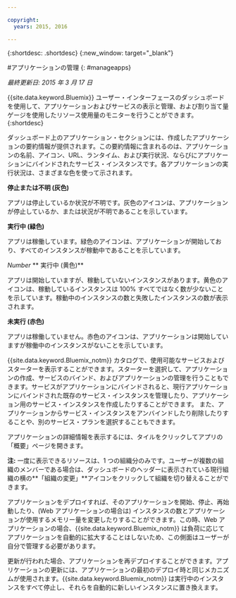 ```yaml
---

copyright:
  years: 2015, 2016

---
```



{:shortdesc: .shortdesc}
{:new_window: target="_blank"}

#アプリケーションの管理
{: #manageapps}

*最終更新日: 2015 年 3 月 17 日*

{{site.data.keyword.Bluemix}} ユーザー・インターフェースのダッシュボードを使用して、アプリケーションおよびサービスの表示と管理、および割り当て量ゲージを使用したリソース使用量のモニターを行うことができます。
{:shortdesc}

ダッシュボード上のアプリケーション・セクションには、作成したアプリケーションの要約情報が提供されます。この要約情報に含まれるのは、アプリケーションの名前、アイコン、URL、ランタイム、および実行状況、ならびにアプリケーションにバインドされたサービス・インスタンスです。各アプリケーションの実行状況は、さまざまな色を使って示されます。

**停止または不明 (灰色)**

  アプリは停止しているか状況が不明です。灰色のアイコンは、アプリケーションが停止しているか、または状況が不明であることを示しています。

**実行中 (緑色)**

  アプリは稼働しています。緑色のアイコンは、アプリケーションが開始しており、すべてのインスタンスが稼動中であることを示しています。

*Number* ** 実行中 (黄色)**

  アプリは開始していますが、稼動していないインスタンスがあります。黄色のアイコンは、稼動しているインスタンスは 100% すべてではなく数が少ないことを示しています。稼動中のインスタンスの数と失敗したインスタンスの数が表示されます。

**未実行 (赤色)**

  アプリは稼働していません。赤色のアイコンは、アプリケーションは開始していますが稼働中のインスタンスがないことを示しています。

{{site.data.keyword.Bluemix_notm}} カタログで、使用可能なサービスおよびスターターを表示することができます。スターターを選択して、アプリケーションの作成、サービスのバインド、およびアプリケーションの管理を行うこともできます。サービスがアプリケーションにバインドされると、現行アプリケーションにバインドされた既存のサービス・インスタンスを管理したり、アプリケーション用のサービス・インスタンスを作成したりすることができます。
また、アプリケーションからサービス・インスタンスをアンバインドしたり削除したりすることや、別のサービス・プランを選択することもできます。

アプリケーションの詳細情報を表示するには、タイルをクリックしてアプリの「概要」ページを開きます。

**注:** 一度に表示できるリソースは、1 つの組織分のみです。ユーザーが複数の組織のメンバーである場合は、ダッシュボードのヘッダーに表示されている現行組織の横の**「組織の変更」**アイコンをクリックして組織を切り替えることができます。

アプリケーションをデプロイすれば、そのアプリケーションを開始、停止、再始動したり、(Web アプリケーションの場合は) インスタンスの数とアプリケーションが使用するメモリー量を変更したりすることができます。この時、Web アプリケーションの場合、{{site.data.keyword.Bluemix_notm}} は負荷に応じてアプリケーションを自動的に拡大することはしないため、この側面はユーザーが自分で管理する必要があります。

更新が行われた場合、アプリケーションを再デプロイすることができます。アプリケーションの更新には、アプリケーションの最初のデプロイ時と同じメカニズムが使用されます。{{site.data.keyword.Bluemix_notm}} は実行中のインスタンスをすべて停止し、それらを自動的に新しいインスタンスに置き換えます。
